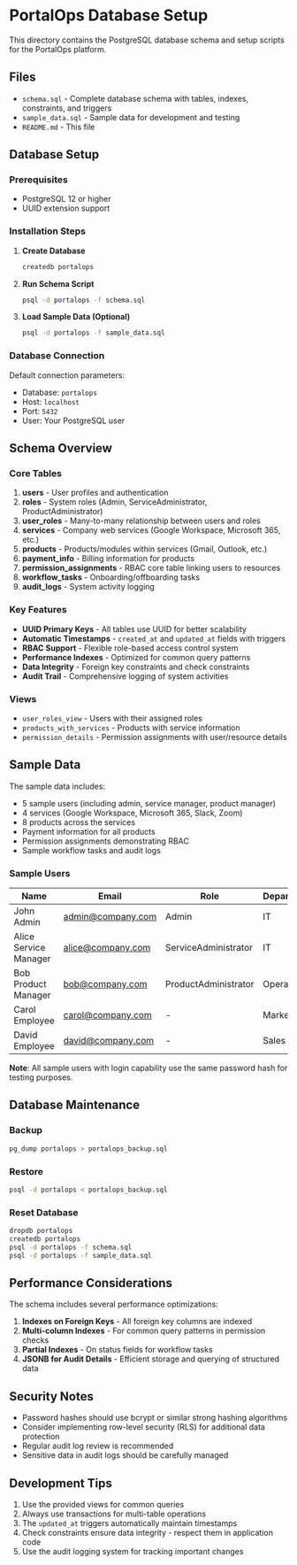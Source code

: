 # PortalOps Database Setup

This directory contains the PostgreSQL database schema and setup scripts for the PortalOps platform.

## Files

- `schema.sql` - Complete database schema with tables, indexes, constraints, and triggers
- `sample_data.sql` - Sample data for development and testing
- `README.md` - This file

## Database Setup

### Prerequisites

- PostgreSQL 12 or higher
- UUID extension support

### Installation Steps

1. **Create Database**
   ```bash
   createdb portalops
   ```

2. **Run Schema Script**
   ```bash
   psql -d portalops -f schema.sql
   ```

3. **Load Sample Data (Optional)**
   ```bash
   psql -d portalops -f sample_data.sql
   ```

### Database Connection

Default connection parameters:
- Database: `portalops`
- Host: `localhost`
- Port: `5432`
- User: Your PostgreSQL user

## Schema Overview

### Core Tables

1. **users** - User profiles and authentication
2. **roles** - System roles (Admin, ServiceAdministrator, ProductAdministrator)
3. **user_roles** - Many-to-many relationship between users and roles
4. **services** - Company web services (Google Workspace, Microsoft 365, etc.)
5. **products** - Products/modules within services (Gmail, Outlook, etc.)
6. **payment_info** - Billing information for products
7. **permission_assignments** - RBAC core table linking users to resources
8. **workflow_tasks** - Onboarding/offboarding tasks
9. **audit_logs** - System activity logging

### Key Features

- **UUID Primary Keys** - All tables use UUID for better scalability
- **Automatic Timestamps** - `created_at` and `updated_at` fields with triggers
- **RBAC Support** - Flexible role-based access control system
- **Performance Indexes** - Optimized for common query patterns
- **Data Integrity** - Foreign key constraints and check constraints
- **Audit Trail** - Comprehensive logging of system activities

### Views

- `user_roles_view` - Users with their assigned roles
- `products_with_services` - Products with service information
- `permission_details` - Permission assignments with user/resource details

## Sample Data

The sample data includes:

- 5 sample users (including admin, service manager, product manager)
- 4 services (Google Workspace, Microsoft 365, Slack, Zoom)
- 8 products across the services
- Payment information for all products
- Permission assignments demonstrating RBAC
- Sample workflow tasks and audit logs

### Sample Users

| Name | Email | Role | Department |
|------|-------|------|------------|
| John Admin | admin@company.com | Admin | IT |
| Alice Service Manager | alice@company.com | ServiceAdministrator | IT |
| Bob Product Manager | bob@company.com | ProductAdministrator | Operations |
| Carol Employee | carol@company.com | - | Marketing |
| David Employee | david@company.com | - | Sales |

**Note**: All sample users with login capability use the same password hash for testing purposes.

## Database Maintenance

### Backup

```bash
pg_dump portalops > portalops_backup.sql
```

### Restore

```bash
psql -d portalops < portalops_backup.sql
```

### Reset Database

```bash
dropdb portalops
createdb portalops
psql -d portalops -f schema.sql
psql -d portalops -f sample_data.sql
```

## Performance Considerations

The schema includes several performance optimizations:

1. **Indexes on Foreign Keys** - All foreign key columns are indexed
2. **Multi-column Indexes** - For common query patterns in permission checks
3. **Partial Indexes** - On status fields for workflow tasks
4. **JSONB for Audit Details** - Efficient storage and querying of structured data

## Security Notes

- Password hashes should use bcrypt or similar strong hashing algorithms
- Consider implementing row-level security (RLS) for additional data protection
- Regular audit log review is recommended
- Sensitive data in audit logs should be carefully managed

## Development Tips

1. Use the provided views for common queries
2. Always use transactions for multi-table operations
3. The `updated_at` triggers automatically maintain timestamps
4. Check constraints ensure data integrity - respect them in application code
5. Use the audit logging system for tracking important changes




